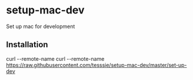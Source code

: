 # setup-mac-dev

Set up mac for development

## Installation

curl --remote-name curl --remote-name https://raw.githubusercontent.com/tesssie/setup-mac-dev/master/set-up-dev
